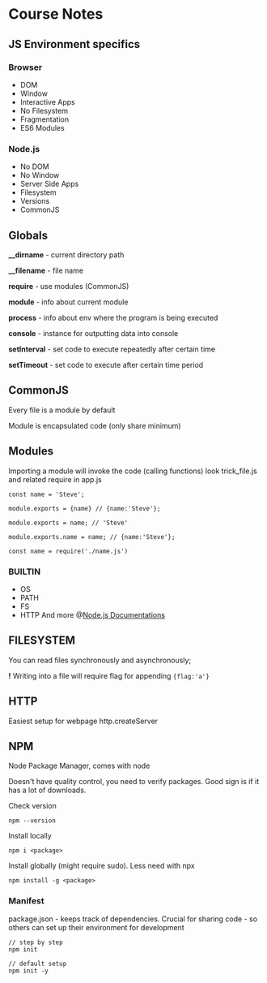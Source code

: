 # Course Notes

## JS Environment specifics

### Browser

* DOM
* Window
* Interactive Apps
* No Filesystem
* Fragmentation
* ES6 Modules

### Node.js

* No DOM
* No Window
* Server Side Apps
* Filesystem
* Versions
* CommonJS

## Globals

**__dirname** - current directory path

**__filename** - file name

**require** - use modules (CommonJS)

**module** - info about current module

**process** - info about env where the program is being executed

**console** - instance for outputting data into console

**setInterval** - set code to execute repeatedly after certain time

**setTimeout** - set code to execute after certain time period

## CommonJS

Every file is a module by default

Module is encapsulated code (only share minimum)

## Modules

Importing a module will invoke the code (calling functions) look trick_file.js and related require in app.js

```
const name = 'Steve';

module.exports = {name} // {name:'Steve'};

module.exports = name; // 'Steve'

module.exports.name = name; // {name:'Steve'};
```

```
const name = require('./name.js')
```

### BUILTIN

* OS
* PATH
* FS
* HTTP And more @[Node.js Documentations](https://nodejs.org/en/docs/)

## FILESYSTEM

You can read files synchronously and asynchronously;

**!** Writing into a file will require flag for appending `{flag:'a'}`

## HTTP

Easiest setup for webpage http.createServer

## NPM

Node Package Manager, comes with node

Doesn't have quality control, you need to verify packages. Good sign is if it has a lot of downloads.

Check version

```
npm --version
```

Install locally

```
npm i <package>
```

Install globally (might require sudo). Less need with npx

```
npm install -g <package>
```

### Manifest

package.json - keeps track of dependencies. Crucial for sharing code - so others can set up their environment for
development

```
// step by step 
npm init
```

```
// default setup
npm init -y
```